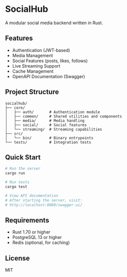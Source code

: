 # SocialHub

A modular social media backend written in Rust.

## Features

- Authentication (JWT-based)
- Media Management
- Social Features (posts, likes, follows)
- Live Streaming Support
- Cache Management
- OpenAPI Documentation (Swagger)

## Project Structure

```
socialhub/
├── core/
│   ├── auth/       # Authentication module
│   ├── common/     # Shared utilities and components
│   ├── media/      # Media handling
│   ├── social/     # Social features
│   └── streaming/  # Streaming capabilities
├── src/
│   └── bin/        # Binary entrypoints
└── tests/          # Integration tests
```

## Quick Start

```bash
# Run the server
cargo run

# Run tests
cargo test

# View API documentation
# After starting the server, visit:
# http://localhost:8080/swagger-ui/
```

## Requirements

- Rust 1.70 or higher
- PostgreSQL 13 or higher
- Redis (optional, for caching)

## License

MIT
